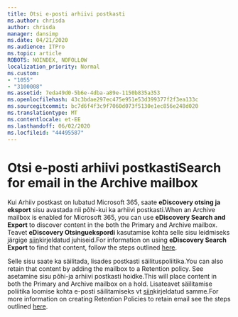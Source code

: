 ```yaml
---
title: Otsi e-posti arhiivi postkasti
ms.author: chrisda
author: chrisda
manager: dansimp
ms.date: 04/21/2020
ms.audience: ITPro
ms.topic: article
ROBOTS: NOINDEX, NOFOLLOW
localization_priority: Normal
ms.custom:
- "1055"
- "3100008"
ms.assetid: 7eda49d0-5b6e-4dba-a89e-1150b835a353
ms.openlocfilehash: 43c3bdae297ec475e951e53d399377f2f3ea133c
ms.sourcegitcommit: bc7d6f4f3c9f7060d073f5130e1ec856e248d020
ms.translationtype: MT
ms.contentlocale: et-EE
ms.lasthandoff: 06/02/2020
ms.locfileid: "44495587"
---
```

# <a name="search-for-email-in-the-archive-mailbox"></a><span data-ttu-id="ab085-102">Otsi e-posti arhiivi postkasti</span><span class="sxs-lookup"><span data-stu-id="ab085-102">Search for email in the Archive mailbox</span></span>

<span data-ttu-id="ab085-103">Kui Arhiiv postkast on lubatud Microsoft 365, saate **eDiscovery otsing ja eksport** sisu avastada nii põhi-kui ka arhiivi postkasti.</span><span class="sxs-lookup"><span data-stu-id="ab085-103">When an Archive mailbox is enabled for Microsoft 365, you can use **eDiscovery Search and Export** to discover content in the both the Primary and Archive mailbox.</span></span> <span data-ttu-id="ab085-104">Teavet **eDiscovery Otsinguekspordi** kasutamise kohta selle sisu leidmiseks järgige [siin](https://docs.microsoft.com/microsoft-365/compliance/export-search-results)kirjeldatud juhiseid.</span><span class="sxs-lookup"><span data-stu-id="ab085-104">For information on using **eDiscovery Search Export** to find that content, follow the steps outlined [here](https://docs.microsoft.com/microsoft-365/compliance/export-search-results).</span></span>
  
<span data-ttu-id="ab085-105">Selle sisu saate ka säilitada, lisades postkasti säilituspoliitika.</span><span class="sxs-lookup"><span data-stu-id="ab085-105">You can also retain that content by adding the mailbox to a Retention policy.</span></span> <span data-ttu-id="ab085-106">See asetamine sisu põhi-ja arhiivi postkasti hoidke.</span><span class="sxs-lookup"><span data-stu-id="ab085-106">This will place content in both the Primary and Archive mailbox on a hold.</span></span> <span data-ttu-id="ab085-107">Lisateavet säilitamise poliitika loomise kohta e-posti säilitamiseks vt [siin](https://docs.microsoft.com/microsoft-365/compliance/retention-policies)kirjeldatud samme.</span><span class="sxs-lookup"><span data-stu-id="ab085-107">For more information on creating Retention Policies to retain email see the steps outlined [here](https://docs.microsoft.com/microsoft-365/compliance/retention-policies).</span></span>
  
